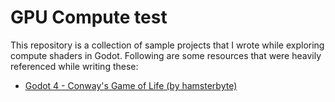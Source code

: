 # GPU Compute test

This repository is a collection of sample projects that I wrote while exploring compute shaders in Godot. Following are some resources that were heavily referenced while writing these:

- [Godot 4 - Conway's Game of Life (by hamsterbyte)](https://youtu.be/VQhi2w1E0iU?si=TQcol4dw7ELfnipR)